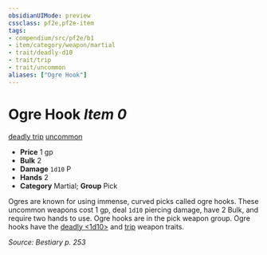 ```yaml
---
obsidianUIMode: preview
cssclass: pf2e,pf2e-item
tags:
- compendium/src/pf2e/b1
- item/category/weapon/martial
- trait/deadly-d10
- trait/trip
- trait/uncommon
aliases: ["Ogre Hook"]
---
```

# Ogre Hook *Item 0*  
[deadly <d10>](../../../Rules/traits/deadly.md)  [trip](../../../Rules/traits/trip.md)  [uncommon](../../../Rules/traits/uncommon.md)  

- **Price** 1 gp
- **Bulk** 2
- **Damage** `1d10` P
- **Hands** 2
- **Category** Martial; **Group** Pick 

Ogres are known for using immense, curved picks called ogre hooks. These uncommon weapons cost 1 gp, deal `1d10` piercing damage, have 2 Bulk, and require two hands to use. Ogre hooks are in the pick weapon group. Ogre hooks have the [deadly <1d10>](../../../Rules/traits/deadly.md) and [trip](../../../Rules/traits/trip.md) weapon traits.

*Source: Bestiary p. 253*